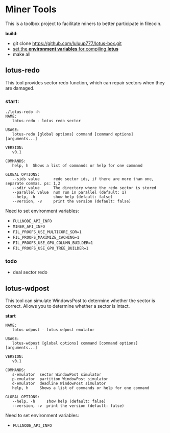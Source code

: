 
# Miner Tools
This is a toolbox project to facilitate miners to better participate in filecoin.

**build**:

- git clone https://github.com/luluup777/lotus-box.git
- [set the **environment variables** for compiling **lotus**](https://lotus.filecoin.io/docs/set-up/install/#native-filecoin-ffi)
- make all

## lotus-redo
This tool provides sector redo function, which can repair sectors when they are damaged.

### start:

```
./lotus-redo -h           
NAME:
   lotus-redo - lotus redo sector

USAGE:
   lotus-redo [global options] command [command options] [arguments...]

VERSION:
   v0.1

COMMANDS:
   help, h  Shows a list of commands or help for one command

GLOBAL OPTIONS:
   --sids value      redo sector ids, if there are more than one, separate commas. ps: 1,2
   --sdir value      The directory where the redo sector is stored
   --parallel value  num run in parallel (default: 1)
   --help, -h        show help (default: false)
   --version, -v     print the version (default: false)
```

Need to set environment variables:

- `FULLNODE_API_INFO`
- `MINER_API_INFO`
- `FIL_PROOFS_USE_MULTICORE_SDR=1`
- `FIL_PROOFS_MAXIMIZE_CACHING=1`
- `FIL_PROOFS_USE_GPU_COLUMN_BUILDER=1`
- `FIL_PROOFS_USE_GPU_TREE_BUILDER=1`

### todo

- deal sector redo

## lotus-wdpost

This tool can simulate WindowsPost to determine whether the sector is correct. Allows you to determine whether a sector is intact.

**start**

```
NAME:
   lotus-wdpost - lotus wdpost emulator

USAGE:
   lotus-wdpost [global options] command [command options] [arguments...]

VERSION:
   v0.1

COMMANDS:
   s-emulator  sector WindowPost simulator
   p-emulator  partition WindowPost simulator
   d-emulator  deadline WindowPost simulator
   help, h     Shows a list of commands or help for one command

GLOBAL OPTIONS:
   --help, -h     show help (default: false)
   --version, -v  print the version (default: false)
```

Need to set environment variables:

- `FULLNODE_API_INFO`
